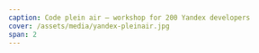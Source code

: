 ```yaml
---
caption: Code plein air — workshop for 200 Yandex developers
cover: /assets/media/yandex-pleinair.jpg
span: 2
---
```

